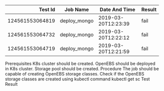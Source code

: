 |    Test Id    |  Job Name  |   Date And Time   |Result |
|--------------:|------------|-------------------|-------|
|124561553064819|deploy_mongo|2019-03-20T12:23:39|fail   |
|124561553064732|deploy_mongo|2019-03-20T12:22:12|fail   |
|124561553064719|deploy_mongo|2019-03-20T12:21:59|fail   |
Prerequisites
K8s cluster should be created.
OpenEBS should be deployed in K8s cluster.
Storage pool should be created.
Procedure
The job should be capable of creating OpenEBS storage classes.
Check if the OpenEBS storage classes are created using kubectl command kubectl get sc
Test Result

